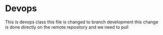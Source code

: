 # Devops

This is devops class
this file is changed to branch development
this change is done directly on the remote repository and we need to pull
